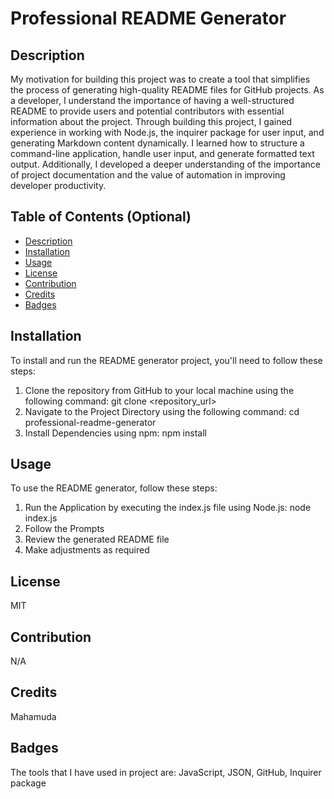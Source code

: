 # Professional README Generator

## Description

My motivation for building this project was to create a tool that simplifies the process of generating high-quality README files for GitHub projects. As a developer, I understand the importance of having a well-structured README to provide users and potential contributors with essential information about the project.
Through building this project, I gained experience in working with Node.js, the inquirer package for user input, and generating Markdown content dynamically. I learned how to structure a command-line application, handle user input, and generate formatted text output. Additionally, I developed a deeper understanding of the importance of project documentation and the value of automation in improving developer productivity.

## Table of Contents (Optional)

- [Description](#description)
- [Installation](#installation)
- [Usage](#usage)
- [License](#license)
- [Contribution](#contribution)
- [Credits](#credits)
- [Badges](#badges)

## Installation

To install and run the README generator project, you'll need to follow these steps:
1. Clone the repository from GitHub to your local machine using the following command: git clone <repository_url>
2. Navigate to the Project Directory using the following command: cd professional-readme-generator
3. Install Dependencies using npm: npm install

## Usage

To use the README generator, follow these steps:
1. Run the Application by executing the index.js file using Node.js: node index.js
2. Follow the Prompts
3. Review the generated README file
4. Make adjustments as required

## License
MIT

## Contribution

N/A

## Credits

Mahamuda

## Badges

The tools that I have used in project are: JavaScript, JSON, GitHub, Inquirer package


